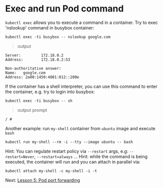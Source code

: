 # Exec and run Pod command

`kubectl exec` allows you to execute a command in a container. Try to exec 'nslookup' command
in busybox container:

```
kubectl exec -ti busybox -- nslookup google.com
```

> output

```
Server:         172.18.0.2
Address:        172.18.0.2:53

Non-authoritative answer:
Name:   google.com
Address: 2a00:1450:4001:812::200e
```

If the container has a shell interpreter, 
you can use this command to enter the container, e.g. try to login into busybox:


```
kubectl exec -ti busybox -- sh
```

> output prompt

```
/ #
```

Another example: run `my-shell` container from `ubuntu` image and execute `bash`
```
kubectl run my-shell --rm -i --tty --image ubuntu -- bash
```

Hint: You can regulate restart policy via `--restart` args, e.g: `--restart=Never`, `--restart=always` ...
Hint:  while the command is being executed, the container will run and you can attach in parallel via:
```
kubectl attach my-shell -c my-shell -i -t
```


Next: [Lesson 5: Pod port forwarding](05-pod-port-forwarding.md)
